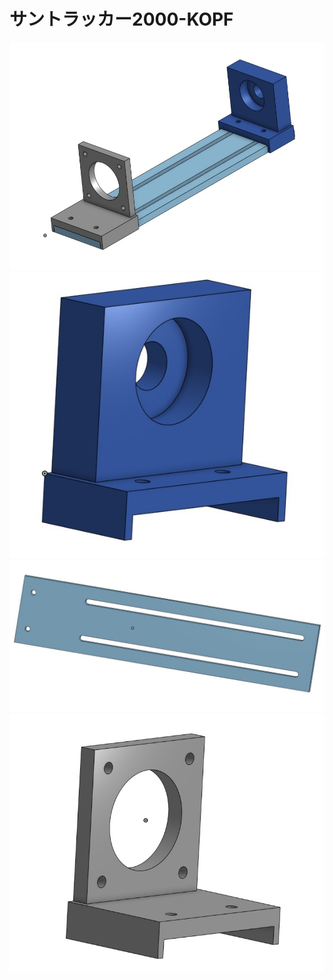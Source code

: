 # サントラッカー2000-KOPF
![GitHub Logo](kopf.jpg)
![GitHub Logo](kopfteile_ball_bearing.jpg)
![GitHub Logo](kopfteile_schiebbrett.jpg)
![GitHub Logo](kopfteile_motorhalter.jpg)
